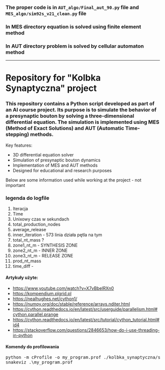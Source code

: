### The proper code is in `AUT_algo/Final_aut_90.py` file and `MES_algo/sim92s_v21_clean.py` file
### In MES directory equation is solved using finite element method
### In AUT directory problem is solved by cellular automaton method

---

# Repository for "Kolbka Synaptyczna" project

### This repository contains a Python script developed as part of an AI course project. Its purpose is to simulate the behavior of a presynaptic bouton by solving a three-dimensional differential equation. The simulation is implemented using MES (Method of Exact Solutions) and AUT (Automatic Time-stepping) methods.

Key features:

- 3D differential equation solver
- Simulation of presynaptic bouton dynamics
- Implementation of MES and AUT methods
- Designed for educational and research purposes


Below are some information used while working at the project - not important

### legenda do logfile

1. Iteracja
2. Time
3. Unixowy czas w sekundach
4. total_production_nodes
5. average_release
6. inner_iteration - 573 linia działa pętla na tym
7. total_nt_mass ?
8. zone1_nt_m - SYNTHESIS ZONE
9. zone2_nt_m - INNER ZONE
10. zone3_nt_m - RELEASE ZONE
11. prod_nt_mass
12. time_diff -

#### Artykuły użyte:
 - https://www.youtube.com/watch?v=X7vBbelRXn0
 - https://kompendium.plgrid.pl
 - https://nealhughes.net/cython1/
 - https://numpy.org/doc/stable/reference/arrays.nditer.html
 - https://cython.readthedocs.io/en/latest/src/userguide/parallelism.html#cython.parallel.prange
 - https://cython.readthedocs.io/en/latest/src/tutorial/cython_tutorial.html#id4
 - https://stackoverflow.com/questions/2846653/how-do-i-use-threading-in-python

#### Komendy do profilowania

<pre>
python -m cProfile -o my_program.prof ./kolbka_synaptyczna/sim92s_v21.py
snakeviz .\my_program.prof
<pre>


